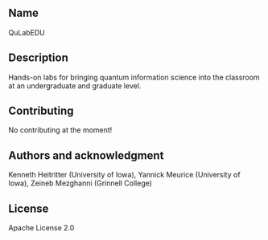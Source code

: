 ## Name
QuLabEDU

## Description
Hands-on labs for bringing quantum information science into the classroom at an undergraduate and graduate level.


## Contributing
No contributing at the moment!

## Authors and acknowledgment
Kenneth Heitritter (University of Iowa), Yannick Meurice (University of Iowa), Zeineb Mezghanni (Grinnell College)

## License
Apache License 2.0


